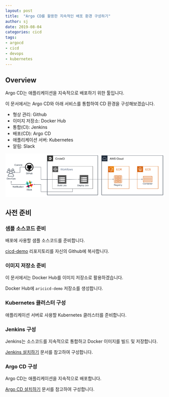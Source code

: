 ```yaml
---
layout: post
title:  "Argo CD를 활용한 지속적인 배포 환경 구성하기"
author: sj
date: 2019-08-04
categories: cicd
tags:
- argocd
- cicd
- devops
- kubernetes
---
```


## Overview

Argo CD는 애플리케이션을 지속적으로 배포하기 위한 툴입니다.

이 문서에서는 Argo CD와 아래 서비스를 통합하여 CD 환경을 구성해보겠습니다.

- 형상 관리: Github
- 이미지 저장소: Docker Hub
- 통합(CI): Jenkins
- 배포(CD): Argo CD
- 애플리케이션 서버: Kubernetes
- 알림: Slack

![](/assets/images/cloud/circleci/circleci_architecture.png)

## 사전 준비

### 샘플 소스코드 준비

배포에 사용할 샘플 소스코드를 준비합니다. 

[cicd-demo]() 리포지토리를 자신의 Github에 복사합니다.

### 이미지 저장소 준비

이 문서에서는 Docker Hub를 이미지 저장소로 활용하겠습니다.

Docker Hub에 `aricicd-demo` 저장소를 생성합니다.

### Kubernetes 클러스터 구성

애플리케이션 서버로 사용할 Kubernetes 클러스터를 준비합니다.

### Jenkins 구성

Jenkins는 소스코드를 지속적으로 통합하고 Docker 이미지를 빌드 및 저장합니다.

[Jenkins 설치하기](/blog/cicd/2018/05/26/installing-jenkins.html) 문서를 참고하여 구성합니다.

### Argo CD 구성

Argo CD는 애플리케이션을 지속적으로 배포합니다.

[Argo CD 설치하기](/blog/cicd/2019/08/04/installing-argocd.html) 문서를 참고하여 구성합니다.
